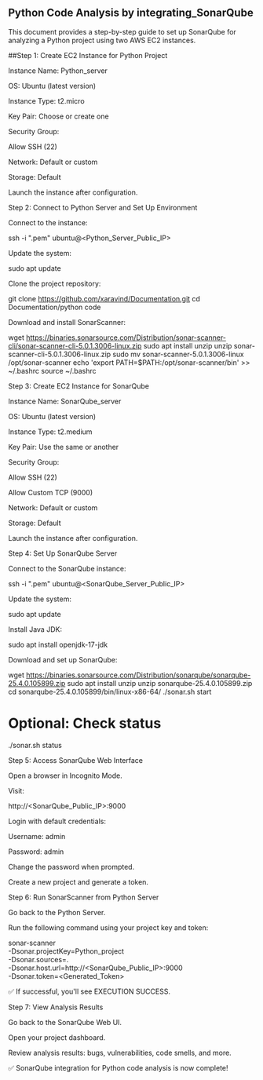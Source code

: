 ## Python Code Analysis by integrating_SonarQube

This document provides a step-by-step guide to set up SonarQube for analyzing a Python project using two AWS EC2 instances.

##Step 1: Create EC2 Instance for Python Project

Instance Name: Python_server

OS: Ubuntu (latest version)

Instance Type: t2.micro

Key Pair: Choose or create one

Security Group:

Allow SSH (22)

Network: Default or custom

Storage: Default

Launch the instance after configuration.

Step 2: Connect to Python Server and Set Up Environment

Connect to the instance:

ssh -i "<your-key>.pem" ubuntu@<Python_Server_Public_IP>

Update the system:

sudo apt update

Clone the project repository:

git clone https://github.com/xaravind/Documentation.git
cd Documentation/python code

Download and install SonarScanner:

wget https://binaries.sonarsource.com/Distribution/sonar-scanner-cli/sonar-scanner-cli-5.0.1.3006-linux.zip
sudo apt install unzip
unzip sonar-scanner-cli-5.0.1.3006-linux.zip
sudo mv sonar-scanner-5.0.1.3006-linux /opt/sonar-scanner
echo 'export PATH=$PATH:/opt/sonar-scanner/bin' >> ~/.bashrc
source ~/.bashrc

Step 3: Create EC2 Instance for SonarQube

Instance Name: SonarQube_server

OS: Ubuntu (latest version)

Instance Type: t2.medium

Key Pair: Use the same or another

Security Group:

Allow SSH (22)

Allow Custom TCP (9000)

Network: Default or custom

Storage: Default

Launch the instance after configuration.

Step 4: Set Up SonarQube Server

Connect to the SonarQube instance:

ssh -i "<your-key>.pem" ubuntu@<SonarQube_Server_Public_IP>

Update the system:

sudo apt update

Install Java JDK:

sudo apt install openjdk-17-jdk

Download and set up SonarQube:

wget https://binaries.sonarsource.com/Distribution/sonarqube/sonarqube-25.4.0.105899.zip
sudo apt install unzip
unzip sonarqube-25.4.0.105899.zip
cd sonarqube-25.4.0.105899/bin/linux-x86-64/
./sonar.sh start
# Optional: Check status
./sonar.sh status

Step 5: Access SonarQube Web Interface

Open a browser in Incognito Mode.

Visit:

http://<SonarQube_Public_IP>:9000

Login with default credentials:

Username: admin

Password: admin

Change the password when prompted.

Create a new project and generate a token.

Step 6: Run SonarScanner from Python Server

Go back to the Python Server.

Run the following command using your project key and token:

sonar-scanner \
  -Dsonar.projectKey=Python_project \
  -Dsonar.sources=. \
  -Dsonar.host.url=http://<SonarQube_Public_IP>:9000 \
  -Dsonar.token=<Generated_Token>

✅ If successful, you'll see EXECUTION SUCCESS.

Step 7: View Analysis Results

Go back to the SonarQube Web UI.

Open your project dashboard.

Review analysis results: bugs, vulnerabilities, code smells, and more.

✅ SonarQube integration for Python code analysis is now complete!

